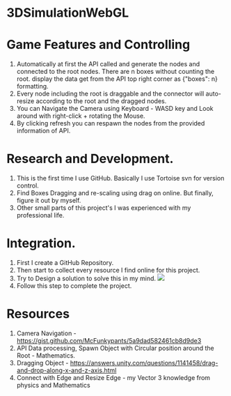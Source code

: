 # 3DSimulationWebGL
# Game Features and Controlling
1. Automatically at first the  API called and generate the nodes and connected to the root nodes. There are n boxes without counting the root. display the data get from the API top right corner as {"boxes": n} formatting.
2. Every node including the root is draggable and the connector will auto-resize according to the root and the dragged nodes.
3. You can Navigate the Camera using Keyboard - WASD key and Look around with right-click + rotating the Mouse.
4. By clicking refresh you can respawn the nodes from the provided information of API.

# Research and Development.
1. This is the first time I use GitHub. Basically I use Tortoise svn for version control.
2. Find Boxes Dragging and re-scaling using drag on online. But finally, figure it out by myself.
3. Other small parts of this project's I was experienced with my professional life.

# Integration.
1. First I create a GitHub Repository.
2. Then start to collect every resource I find online for this project.
3. Try to Design a solution to solve this in my mind.
![](https://lh3.googleusercontent.com/pw/ACtC-3cOZyKMAQxj2TJOeW78KcEK-bhW4m25vW-gVJ92Bcf1QB8_6rL0ziNlynATbEDwqK0yffgcLfpNnVg6nZX_CDoAdJYoY7EzydMuVsbk9h3D-5uqbiTIf1OaLLxkMqMlK3UxTnxSgDkHTJ0HnSghmOpGpw=w1263-h947-no?authuser=0)
4. Follow this step to complete the project.

# Resources
1. Camera Navigation - https://gist.github.com/McFunkypants/5a9dad582461cb8d9de3
2. API Data processing, Spawn Object with Circular position around the Root - Mathematics.
3. Dragging Object - https://answers.unity.com/questions/1141458/drag-and-drop-along-x-and-z-axis.html
4. Connect with Edge and Resize Edge - my Vector 3 knowledge from physics and Mathematics